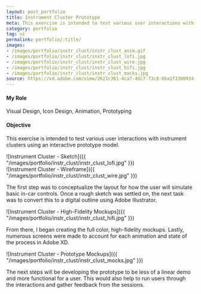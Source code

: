 ```yaml
---
layout: post_portfolio
title: Instrument Cluster Prototype
meta: This exercise is intended to test various user interactions with an instrument cluster using an interactive prototype model.
category: portfolio
tag: ui
permalink: portfolio/:title/
images: 
- /images/portfolio/instr_clust/instr_clust_anim.gif
- /images/portfolio/instr_clust/instr_clust_lofi.jpg
- /images/portfolio/instr_clust/instr_clust_wire.jpg
- /images/portfolio/instr_clust/instr_clust_hifi.jpg
- /images/portfolio/instr_clust/instr_clust_mocks.jpg
source: https://xd.adobe.com/view/2621c361-4ca7-4dc7-73c8-bba1f3300934-5010/?fullscreen
---
```


#### My Role

Visual Design, Icon Design, Animation, Prototyping

#### Objective

This exercise is intended to test various user interactions with instrument clusters using an interactive prototype model.

![Instrument Cluster - Sketch]({{ "/images/portfolio/instr_clust/instr_clust_lofi.jpg" }})
<br/>
![Instrument Cluster - Wireframe]({{ "/images/portfolio/instr_clust/instr_clust_wire.jpg" }})

The first step was to conceptualize the layout for how the user will simulate basic in-car controls. Once a rough sketch was settled on, the next task was to convert this to a digital outline using Adobe Illustrator. 

![Instrument Cluster - High-Fidelity Mockups]({{ "/images/portfolio/instr_clust/instr_clust_hifi.jpg" }})

From there, I began creating the full color, high-fidelity mockups. Lastly, numerous screens were made to account for each animation and state of the process in Adobe XD.

![Instrument Cluster - Prototype Mockups]({{ "/images/portfolio/instr_clust/instr_clust_mocks.jpg" }})

The next steps will be developing the prototype to be less of a linear demo and more functional for a user. This would also help to run users through the interactions and gather feedback from the sessions.